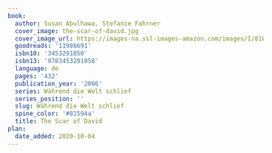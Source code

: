 ```yaml
---
book:
  author: Susan Abulhawa, Stefanie Fahrner
  cover_image: the-scar-of-david.jpg
  cover_image_url: https://images-na.ssl-images-amazon.com/images/I/81CJi7xLyHL.jpg
  goodreads: '11986691'
  isbn10: '3453291050'
  isbn13: '9783453291058'
  language: de
  pages: '432'
  publication_year: '2006'
  series: Während die Welt schlief
  series_position: ''
  slug: Während die Welt schlief
  spine_color: '#81594a'
  title: The Scar of David
plan:
  date_added: 2020-10-04
---
```

